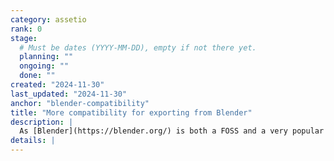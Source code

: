 ```yaml
---
category: assetio
rank: 0
stage:
  # Must be dates (YYYY-MM-DD), empty if not there yet.
  planning: ""
  ongoing: ""
  done: ""
created: "2024-11-30"
last_updated: "2024-11-30"
anchor: "blender-compatibility"
title: "More compatibility for exporting from Blender"
description: |
  As [Blender](https://blender.org/) is both a FOSS and a very popular 3D editor choice by the majority of our users, it makes sense to improve compatibility with it. You can already import .blend files, but it’s limited to models, textures, lights, and cameras. We intend to add support for Blender materials, modifiers, and constraints.
details: |
---
```

